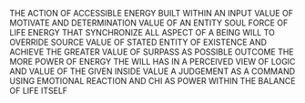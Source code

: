 THE ACTION OF ACCESSIBLE ENERGY BUILT WITHIN AN INPUT VALUE OF MOTIVATE AND DETERMINATION VALUE OF AN ENTITY SOUL FORCE OF LIFE ENERGY THAT SYNCHRONIZE ALL ASPECT OF A BEING WILL TO OVERRIDE SOURCE VALUE OF STATED ENTITY OF EXISTENCE AND ACHIEVE THE GREATER VALUE OF SURPASS AS POSSIBLE OUTCOME THE MORE POWER OF ENERGY THE WILL HAS IN A PERCEIVED VIEW OF LOGIC AND VALUE OF THE GIVEN INSIDE VALUE A JUDGEMENT AS A COMMAND USING EMOTIONAL REACTION AND CHI AS POWER WITHIN THE BALANCE OF LIFE ITSELF

